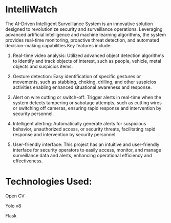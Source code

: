 # IntelliWatch
The AI-Driven Intelligent Surveillance System is an innovative solution designed to revolutionize security and surveillance operations. Leveraging advanced artificial intelligence and machine learning algorithms, the system provides real-time monitoring, proactive threat detection, and automated decision-making capabilities.Key features include:

1. Real-time video analysis: Utilized advanced object detection algorithms to identify and track objects of interest, such as people, vehicle, metal objects and suspicios items.

2. Gesture detection: Easy identification of specific gestures or movements, such as stabbing, choking, drilling, and other suspicios activities enabling enhanced situational awareness and response.

3. Alert on wire cutting or switch-off: Trigger alerts in real-time when the system detects tampering or sabotage attempts, such as cutting wires or switching off cameras, ensuring rapid response and intervention by security personnel.

4. Intelligent alerting: Automatically generate alerts for suspicious behavior, unauthorized access, or security threats, facilitating rapid response and intervention by security personnel.

5. User-friendly interface: This project has an intuitive and user-friendly interface for security operators to easily access, monitor, and manage surveillance data and alerts, enhancing operational efficiency and effectiveness.

# Technologies Used:
Open CV

Yolo v8

Flask
